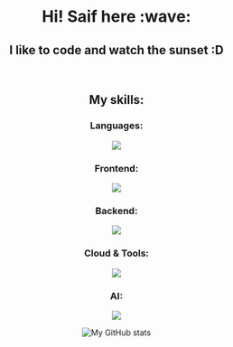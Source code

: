 <h1 align="center">
Hi! Saif here :wave: 
</h1>

<div align="center">
<h2 align="center">
I like to code and watch the sunset :D
</h2>

<br/>

<h2 align="center">
My skills:
</h2>

<h3 align="center">
Languages:
</h3>
<p align="center">
   <a href="https://skillicons.dev">
    <img src="https://skillicons.dev/icons?i=go,py,cpp,js,ts" />
  </a>
</p>

<h3>
Frontend:
</h3>
<p align="center">
   <a href="https://skillicons.dev">
    <img src="https://skillicons.dev/icons?i=react,next,redux,tailwind,html,css" />
  </a>
</p>

<h3>
Backend:
</h3>
<p align="center">
   <a href="https://skillicons.dev">
    <img src="https://skillicons.dev/icons?i=express,nextjs,flask,supabase,appwrite,mongodb,postgresql,mysql,prisma,sqlite,graphql,redis" />
  </a>
</p>

<h3>
Cloud & Tools:
</h3>
<p align="center">
   <a href="https://skillicons.dev">
    <img src="https://skillicons.dev/icons?i=git,github,vercel,npm,netlify,aws,sentry,docker,vite,kubernetes,cypress" />
  </a>
</p>

<h3>
AI:
</h3>
<p align="center">
   <a href="https://skillicons.dev">
    <img src="https://skillicons.dev/icons?i=python,tensorflow,opencv,anaconda" />
  </a>
</p>



![My GitHub stats](https://github-readme-stats.vercel.app/api?username=saif-gitreps&show_icons=true&theme=transparent)

</div>

